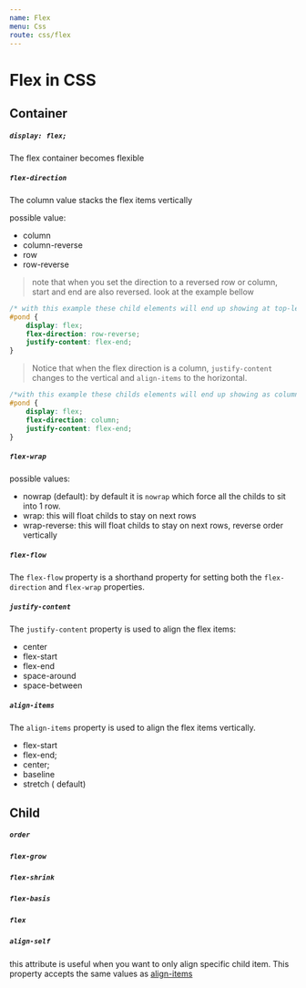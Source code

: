 ```yaml
---
name: Flex
menu: Css
route: css/flex
---
```


# Flex in CSS

## Container

##### `display: flex;`

The flex container becomes flexible

##### `flex-direction`

The column value stacks the flex items vertically

possible value:
-   column
-   column-reverse
-   row
-   row-reverse

> note that when you set the direction to a reversed row or column, start and end are also reversed. look at the example bellow


```css
/* with this example these child elements will end up showing at top-left of the container*/
#pond {
    display: flex;
    flex-direction: row-reverse;
    justify-content: flex-end;
}
```

> Notice that when the flex direction is a column, `justify-content` changes to the vertical and `align-items` to the horizontal.

```css
/*with this example these childs elements will end up showing as column, and being pushed to the bottom */
#pond {
    display: flex;
    flex-direction: column;
    justify-content: flex-end;
}
```

##### `flex-wrap`

possible values:
-   nowrap (default):   by default it is `nowrap` which force all the childs to sit into 1 row.
-   wrap:               this will float childs to stay on next rows
-   wrap-reverse:       this will float childs to stay on next rows, reverse order vertically

##### `flex-flow`

The `flex-flow` property is a shorthand property for setting both the `flex-direction` and `flex-wrap` properties.

##### `justify-content`

The `justify-content` property is used to align the flex items:

-   center
-   flex-start
-   flex-end
-   space-around
-   space-between

##### `align-items`

The `align-items` property is used to align the flex items vertically.

- flex-start
- flex-end;
- center;
- baseline
- stretch ( default) 


## Child 

##### `order`
##### `flex-grow`
##### `flex-shrink`
##### `flex-basis`
##### `flex`
##### `align-self`

this attribute is useful when you want to only align specific child item. This property accepts the same values as [align-items](#align-items)

